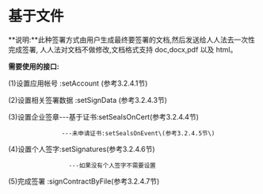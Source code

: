 # 基于文件

**说明:**此种签署方式由用户生成最终要签署的文档,然后发送给人人法去一次性完成签署, 人人法对文档不做修改,文档格式支持 doc,docx,pdf 以及 html。

**需要使用的接口:**

\(1\)设置应用帐号 :setAccount \(参考3.2.4.1节\)

\(2\)设置相关签署数据 :setSignData \(参考3.2.4.3节\)

\(3\)设置企业签章---基于证书:setSealsOnCert\(参考3.2.4.4节\)

                   ---未申请证书:setSealsOnEvent\(参考3.2.4.5节\) 

\(4\)设置个人签字:setSignatures\(参考3.2.4.6节\)

                     ---如果没有个人签字不需要设置

 \(5\)完成签署 :signContractByFile\(参考3.2.4.7节\)


